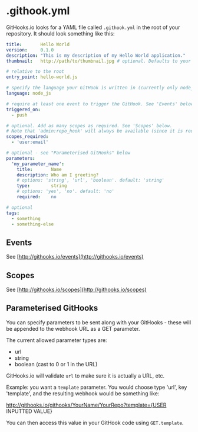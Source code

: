# .githook.yml
GitHooks.io looks for a YAML file called `.githook.yml` in the root of your repository. It should look something like this:

```yaml
title:       Hello World
version:     0.1.0
description: "This is my description of my Hello World application."
thumbnail:   http://path/to/thumbnail.jpg # optional. Defaults to your user avatar.

# relative to the root
entry_point: hello-world.js

# specify the language your GitHook is written in (currently only node_js is supported)
language: node_js

# require at least one event to trigger the GitHook. See 'Events' below.
triggered_on:
  - push

# optional. Add as many scopes as required. See 'Scopes' below.
# Note that 'admin:repo_hook' will always be available (since it is required by GitHooks.io to properly manage GitHook installations) - but you should still specify it if you need it, just to be safe.
scopes_required:
  - 'user:email'

# optional - see "Parameterised GitHooks" below
parameters:
  'my_parameter_name':
    title:       Name
    description: Who am I greeting?
    # options: 'string', 'url', 'boolean'. default: 'string'
    type:        string
    # options: 'yes', 'no'. default: 'no'
    required:    no

# optional
tags:
  - something
  - something-else
```

## Events
See [http://githooks.io/events](http://githooks.io/events)

## Scopes
See [http://githooks.io/scopes](http://githooks.io/scopes)

## Parameterised GitHooks
You can specify parameters to be sent along with your GitHooks - these will be appended to the webhook URL as a GET parameter.

The current allowed parameter types are:

* url
* string
* boolean (cast to 0 or 1 in the URL)

GitHooks.io will validate `url` to make sure it is actually a URL, etc.

Example: you want a `template` parameter. You would choose type 'url', key 'template', and the resulting webhook would be something like:

http://githooks.io/githooks/YourName/YourRepo?template={USER INPUTTED VALUE}

You can then access this value in your GitHook code using `GET.template`.
